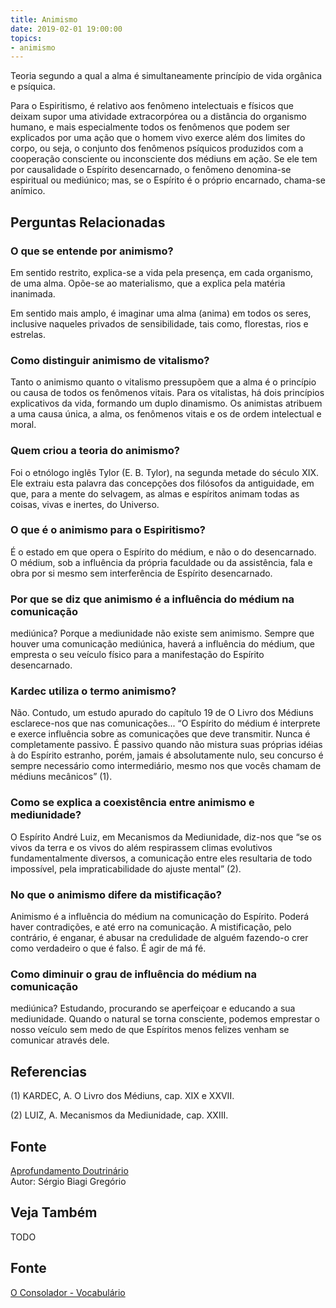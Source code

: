 ```yaml
---
title: Animismo
date: 2019-02-01 19:00:00
topics:
- animismo
---
```


Teoria segundo a qual a alma é simultaneamente princípio de vida orgânica e psíquica. 

Para o Espiritismo, é relativo aos fenômeno intelectuais e físicos que deixam
supor uma atividade extracorpórea ou a distância do organismo humano, e mais
especialmente todos os fenômenos que podem ser explicados por uma ação que o
homem vivo exerce além dos limites do corpo, ou seja, o conjunto dos fenômenos
psíquicos produzidos com a cooperação consciente ou inconsciente dos médiuns em
ação. Se ele tem por causalidade o Espírito desencarnado, o fenômeno denomina-se
espiritual ou mediúnico; mas, se o Espírito é o próprio encarnado, chama-se
anímico.


## Perguntas Relacionadas

### O que se entende por animismo?
Em sentido restrito, explica-se a vida pela presença, em cada organismo,
de uma alma. Opõe-se ao materialismo, que a explica pela matéria
inanimada.

Em sentido mais amplo, é imaginar uma alma (anima) em todos os seres,
inclusive naqueles privados de sensibilidade, tais como, florestas, rios
e estrelas.

### Como distinguir animismo de vitalismo?
Tanto o animismo quanto o vitalismo pressupõem que a alma é o princípio
ou causa de todos os fenômenos vitais. Para os vitalistas, há dois
princípios explicativos da vida, formando um duplo dinamismo. Os
animistas atribuem a uma causa única, a alma, os fenômenos vitais e os
de ordem intelectual e moral.

### Quem criou a teoria do animismo?
Foi o etnólogo inglês Tylor (E. B. Tylor), na segunda metade do século
XIX. Ele extraiu esta palavra das concepções dos filósofos da
antiguidade, em que, para a mente do selvagem, as almas e espíritos
animam todas as coisas, vivas e inertes, do Universo.

### O que é o animismo para o Espiritismo?
É o estado em que opera o Espírito do médium, e não o do desencarnado. O
médium, sob a influência da própria faculdade ou da assistência, fala e
obra por si mesmo sem interferência de Espírito desencarnado.

### Por que se diz que animismo é a influência do médium na comunicação
mediúnica?
Porque a mediunidade não existe sem animismo. Sempre que houver uma
comunicação mediúnica, haverá a influência do médium, que empresta o seu
veículo físico para a manifestação do Espírito desencarnado.

### Kardec utiliza o termo animismo?
Não. Contudo, um estudo apurado do capítulo 19 de O Livro dos Médiuns
esclarece-nos que nas comunicações... “O Espírito do médium é interprete
e exerce influência sobre as comunicações que deve transmitir. Nunca é
completamente passivo. É passivo quando não mistura suas próprias idéias
à do Espírito estranho, porém, jamais é absolutamente nulo, seu concurso
é sempre necessário como intermediário, mesmo nos que vocês chamam de
médiuns mecânicos” (1).

### Como se explica a coexistência entre animismo e mediunidade?
O Espírito André Luiz, em Mecanismos da Mediunidade, diz-nos que “se os
vivos da terra e os vivos do além respirassem climas evolutivos
fundamentalmente diversos, a comunicação entre eles resultaria de todo
impossível, pela impraticabilidade do ajuste mental” (2).

### No que o animismo difere da mistificação?
Animismo é a influência do médium na comunicação do Espírito. Poderá
haver contradições, e até erro na comunicação. A mistificação, pelo
contrário, é enganar, é abusar na credulidade de alguém fazendo-o crer
como verdadeiro o que é falso. É agir de má fé.

### Como diminuir o grau de influência do médium na comunicação
mediúnica?
Estudando, procurando se aperfeiçoar e educando a sua mediunidade.
Quando o natural se torna consciente, podemos emprestar o nosso veículo
sem medo de que Espíritos menos felizes venham se comunicar através
dele.


## Referencias
(1) KARDEC, A. O Livro dos Médiuns, cap. XIX e XXVII.

(2) LUIZ, A. Mecanismos da Mediunidade, cap. XXIII.

## Fonte
[Aprofundamento Doutrinário](https://sites.google.com/view/aprofundamentodoutrinario/animismo-e-espiritismo)  
Autor: Sérgio Biagi Gregório



## Veja Também
TODO

## Fonte
[O Consolador - Vocabulário](http://www.oconsolador.com.br/linkfixo/vocabulario/principal.html)
